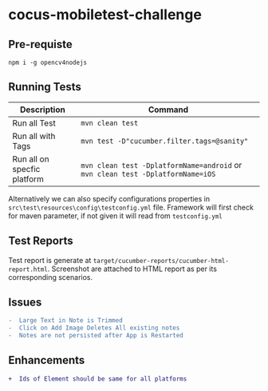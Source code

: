# cocus-mobiletest-challenge

## Pre-requiste
```npm i -g opencv4nodejs```

## Running Tests

|Description|Command|
|---|---|
|Run all Test| `mvn clean test`|
|Run all with Tags| `mvn test -D"cucumber.filter.tags=@sanity"` |
|Run all on specfic platform| `mvn clean test -DplatformName=android` or `mvn clean test -DplatformName=iOS`|

Alternatively we can also specify configurations properties in `src\test\resources\config\testconfig.yml` file. Framework will first check for maven parameter, if not given it will read from `testconfig.yml`

## Test Reports
Test report is generate at `target/cucumber-reports/cucumber-html-report.html`. Screenshot are attached to HTML report as per its corresponding scenarios.


## Issues
```diff
-  Large Text in Note is Trimmed
-  Click on Add Image Deletes All existing notes 
-  Notes are not persisted after App is Restarted
```

## Enhancements
```diff
+  Ids of Element should be same for all platforms
```